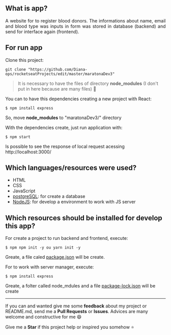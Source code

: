## What is app? 

<p align="justify"> 
  A website for to register blood donors. The informations about name, email and  blood type was inputs in form was stored in database (backend) and send for interface again (frontend).
</p>

## For run app

Clone this project:

```
git clone "https://github.com/Diana-ops/rocketseatProjects/edit/master/maratonaDev3"
```

> It is necessary to have the files of directory **node_modules** (I don't put in here because are many files) :grimacing:

You can to have this dependencies creating a new project with React:

```
$ npm install express
```

So, move **node_modules** to "maratonaDev3/" directory

With the dependencies create, just run application with:

```
$ npm start
```
Is possible to see the response of local request acessing http://localhost:3000/

## Which languages/resources were used?

- HTML
- CSS
- JavaScript
- [postgreSQL](https://www.postgresql.org/download/): for create a database 
- [NodeJS](https://nodejs.org/en/): for develop a environment to work with JS server

## Which resources should be installed for develop this app?

For create a project to run backend and frontend, execute: 
```
$ npm npm init -y ou yarn init -y
```
Greate, a file caled [package.json](https://github.com/Diana-ops/rocketseatProjects/blob/master/maratonaDev3/package.json) will be create.

For to work with server manager, execute: 
```
$ npm install express
```
Greate, a folter called node_mdules and a file [package-lock.json](https://github.com/Diana-ops/rocketseatProjects/blob/master/maratonaDev3/package-lock.json) will be create

<hr>

If you can and wanted give me some **feedback** about my project or README.md, send me a **Pull Requests** or **Issues**. Advices are many welcome and constructive for me :smile:

Give me a **Star** if this project help or inspired you somehow :star:
